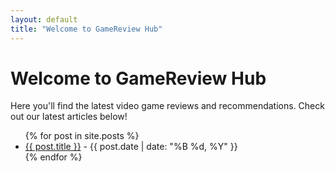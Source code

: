 ```yaml
---
layout: default
title: "Welcome to GameReview Hub"
---
```


# Welcome to GameReview Hub

Here you'll find the latest video game reviews and recommendations. Check out our latest articles below!

<ul>
  {% for post in site.posts %}
    <li>
      <a href="{{ post.url }}">{{ post.title }}</a> - {{ post.date | date: "%B %d, %Y" }}
    </li>
  {% endfor %}
</ul>